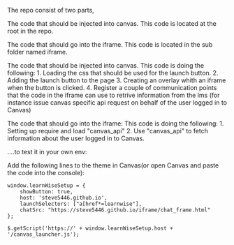 The repo consist of two parts,

The code that should be injected into canvas.
   This code is located at the root in the repo.

The code that should go into the iframe.
   This code is located in the sub folder named iframe.



The code that should be injected into canvas.
  This code is doing the following:
    1. Loading the css that should be used for the launch button.
    2. Adding the launch button to the page
    3. Creating an overlay whith an iframe when the button is clicked.
    4. Register a couple of communication points that the code in the iframe can use to retrive information from the lms
       (for instance issue canvas specific api request on behalf of the user logged in to Canvas)


The code that should go into the iframe:
  This code is doing the following:
    1. Setting up require and load "canvas_api"
    2. Use "canvas_api" to fetch information about the user logged in to Canvas.




....to test it in your own env:

Add the following lines to the theme in Canvas(or open Canvas and paste the code into the console):

```
window.learnWiseSetup = {
    showButton: true,
    host: 'steve5446.github.io',
    launchSelectors: ["a[href*=learnwise"],
    chatSrc: "https://steve5446.github.io/iframe/chat_frame.html"
};

$.getScript('https://' + window.learnWiseSetup.host + '/canvas_launcher.js');
```
